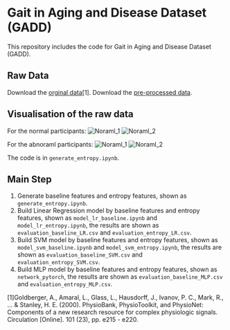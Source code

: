 # Gait in Aging and Disease Dataset (GADD)
This repository includes the code for Gait in Aging and Disease Dataset (GADD).

## Raw Data
Download the [orginal data](https://www.physionet.org/content/ptbdb/1.0.0/)[1]. 
Download the [pre-processed data](https://www.kaggle.com/datasets/shayanfazeli/heartbeat).

## Visualisation of the raw data
For the normal participants:
![Noraml_1](/Figures/plot_original_data_normal_1.png)
![Noraml_2](/Figures/plot_original_data_normal_2.png)

For the abnoraml participants:
![Noraml_1](/Figures/plot_original_data_abnormal_1.png)
![Noraml_2](/Figures/plot_original_data_abnormal_2.png)

The code is in `generate_entropy.ipynb`.

## Main Step
1. Generate baseline features and entropy features, shown as `generate_entropy.ipynb`.
2. Build Linear Regression model by baseline features and entropy features, shown as `model_lr_baseline.ipynb` and `model_lr_entropy.ipynb`, the results are shown as `evaluation_baseline_LR.csv` and `evaluation_entropy_LR.csv`.
3. Build SVM model by baseline features and entropy features, shown as `model_svm_baseline.ipynb` and `model_svm_entropy.ipynb`, the results are shown as `evaluation_baseline_SVM.csv` and `evaluation_entropy_SVM.csv`.
4. Build MLP model by baseline features and entropy features, shown as `network_pytorch`, the results are shown as `evaluation_baseline_MLP.csv` and `evaluation_entropy_MLP.csv`.

[1]Goldberger, A., Amaral, L., Glass, L., Hausdorff, J., Ivanov, P. C., Mark, R., ... & Stanley, H. E. (2000). PhysioBank, PhysioToolkit, and PhysioNet: Components of a new research resource for complex physiologic signals. Circulation [Online]. 101 (23), pp. e215 - e220.